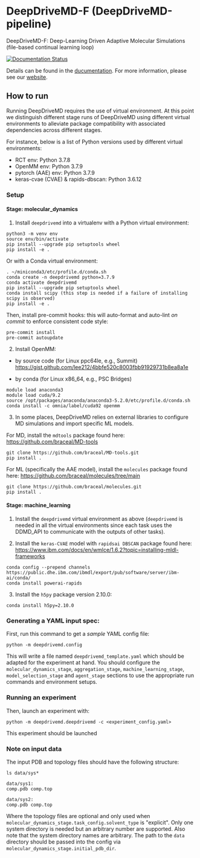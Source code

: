 # DeepDriveMD-F (DeepDriveMD-pipeline)

DeepDriveMD-F: Deep-Learning Driven Adaptive Molecular Simulations (file-based continual learning loop)

[![Documentation Status](https://readthedocs.org/projects/deepdrivemd-pipeline/badge/?version=latest)](https://deepdrivemd-pipeline.readthedocs.io/en/latest/?badge=latest)

Details can be found in the [ducumentation](https://deepdrivemd-pipeline.readthedocs.io/en/latest/). For more information, please see our [website](https://deepdrivemd.github.io/).

## How to run

Running DeepDriveMD requires the use of virtual environment. At this point we distinguish different stage runs of DeepDriveMD using different virtual environments to alleviate package compatibility with associated dependencies across different stages.

For instance, below is a list of Python versions used by different virtual environments:

- RCT env: Python 3.7.8
- OpenMM env: Python 3.7.9
- pytorch (AAE) env: Python 3.7.9
- keras-cvae (CVAE) & rapids-dbscan: Python 3.6.12

### Setup

#### Stage: molecular_dynamics

1. Install `deepdrivemd` into a virtualenv with a Python virtual environment:

```
python3 -m venv env
source env/bin/activate
pip install --upgrade pip setuptools wheel
pip install -e .
```

Or with a Conda virtual environment:

```
. ~/miniconda3/etc/profile.d/conda.sh
conda create -n deepdrivemd python=3.7.9
conda activate deepdrivemd
pip install --upgrade pip setuptools wheel
conda install scipy (this step is needed if a failure of installing scipy is observed)
pip install -e .
```

Then, install pre-commit hooks: this will auto-format and auto-lint _on commit_ to enforce consistent code style:

```
pre-commit install
pre-commit autoupdate
```

2. Install OpenMM:

- by source code (for Linux ppc64le, e.g., Summit)
https://gist.github.com/lee212/4bbfe520c8003fbb91929731b8ea8a1e

- by conda (for Linux x86\_64, e.g., PSC Bridges)
```
module load anaconda3
module load cuda/9.2
source /opt/packages/anaconda/anaconda3-5.2.0/etc/profile.d/conda.sh
conda install -c omnia/label/cuda92 openmm
```

3. In some places, DeepDriveMD relies on external libraries to configure MD simulations and import specific ML models.

For MD, install the `mdtools` package found here: https://github.com/braceal/MD-tools

```
git clone https://github.com/braceal/MD-tools.git
pip install .
```

For ML (specifically the AAE model), install the `molecules` package found here: https://github.com/braceal/molecules/tree/main

```
git clone https://github.com/braceal/molecules.git
pip install .
```

#### Stage: machine_learning

1. Install the `deepdrivemd` virtual environment as above (`deepdrivemd` is needed in all the virtual environments since each task uses the DDMD_API to communicate with the outputs of other tasks).

2. Install the `keras-CVAE` model with `rapidsai DBSCAN` package found here: https://www.ibm.com/docs/en/wmlce/1.6.2?topic=installing-mldl-frameworks

```
conda config --prepend channels https://public.dhe.ibm.com/ibmdl/export/pub/software/server/ibm-ai/conda/
conda install powerai-rapids
```

3. Install the `h5py` package version 2.10.0:

```
conda install h5py=2.10.0
```

### Generating a YAML input spec:

First, run this command to get a _sample_ YAML config file:

```
python -m deepdrivemd.config
```

This will write a file named `deepdrivemd_template.yaml` which should be adapted for the experiment at hand. You should configure the `molecular_dynamics_stage`, `aggregation_stage`, `machine_learning_stage`, `model_selection_stage` and `agent_stage` sections to use the appropriate run commands and environment setups.

### Running an experiment

Then, launch an experiment with:

```
python -m deepdrivemd.deepdrivemd -c <experiment_config.yaml>
```

This experiment should be launched

### Note on input data

The input PDB and topology files should have the following structure:

```
ls data/sys*

data/sys1:
comp.pdb comp.top

data/sys2:
comp.pdb comp.top
```
Where the topology files are optional and only used when `molecular_dynamics_stage.task_config.solvent_type` is "explicit". Only one system directory is needed but an arbitrary number are supported. Also note that the system directory names are arbitrary. The path to the `data` directory should be passed into the config via `molecular_dynamics_stage.initial_pdb_dir`.
